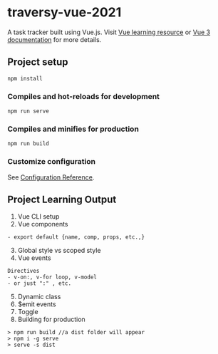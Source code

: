 # traversy-vue-2021
A task tracker built using Vue.js. Visit [Vue learning resource](https://www.youtube.com/watch?v=qZXt1Aom3Cs&list=RDCMUC29ju8bIPH5as8OGnQzwJyA&index=8) or [Vue 3 documentation](https://v3.vuejs.org/guide/introduction.html#what-is-vue-js) for more details.

## Project setup
```
npm install
```

### Compiles and hot-reloads for development
```
npm run serve
```

### Compiles and minifies for production
```
npm run build
```

### Customize configuration
See [Configuration Reference](https://cli.vuejs.org/config/).


## Project Learning Output

1. Vue CLI setup
2. Vue components
```
- export default {name, comp, props, etc.,}
```
3. Global style vs scoped style
4. Vue events
```
Directives
- v-on:, v-for loop, v-model
- or just ":" , etc.
```
5. Dynamic class
6. $emit events
7. Toggle
8. Building for production
```
> npm run build //a dist folder will appear
> npm i -g serve
> serve -s dist
```

